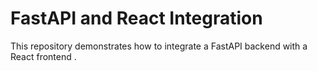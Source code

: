 # FastAPI and React Integration

This repository demonstrates how to integrate a FastAPI backend with a React frontend .

